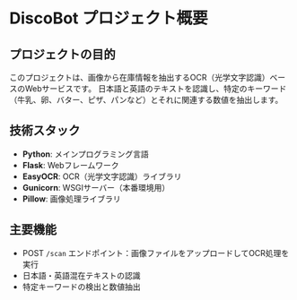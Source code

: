 # DiscoBot プロジェクト概要

## プロジェクトの目的
このプロジェクトは、画像から在庫情報を抽出するOCR（光学文字認識）ベースのWebサービスです。
日本語と英語のテキストを認識し、特定のキーワード（牛乳、卵、バター、ピザ、パンなど）とそれに関連する数値を抽出します。

## 技術スタック
- **Python**: メインプログラミング言語
- **Flask**: Webフレームワーク
- **EasyOCR**: OCR（光学文字認識）ライブラリ
- **Gunicorn**: WSGIサーバー（本番環境用）
- **Pillow**: 画像処理ライブラリ

## 主要機能
- POST `/scan` エンドポイント：画像ファイルをアップロードしてOCR処理を実行
- 日本語・英語混在テキストの認識
- 特定キーワードの検出と数値抽出